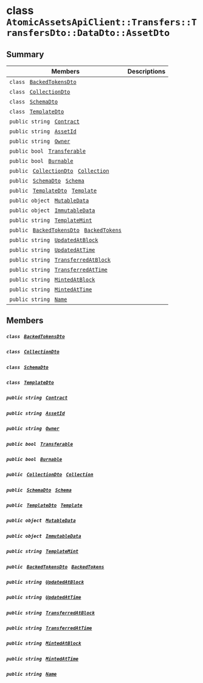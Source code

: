 # class `AtomicAssetsApiClient::Transfers::TransfersDto::DataDto::AssetDto` 

## Summary

 Members                                | Descriptions                                
----------------------------------------|---------------------------------------------
`class ` [`BackedTokensDto`](.github/workflows/documentation/md/AtomicAssetsApiClient--Transfers--TransfersDto--DataDto--AssetDto--BackedTokensDto.md#class_atomic_assets_api_client_1_1_transfers_1_1_transfers_dto_1_1_data_dto_1_1_asset_dto_1_1_backed_tokens_dto)        | 
`class ` [`CollectionDto`](.github/workflows/documentation/md/AtomicAssetsApiClient--Transfers--TransfersDto--DataDto--AssetDto--CollectionDto.md#class_atomic_assets_api_client_1_1_transfers_1_1_transfers_dto_1_1_data_dto_1_1_asset_dto_1_1_collection_dto)        | 
`class ` [`SchemaDto`](.github/workflows/documentation/md/AtomicAssetsApiClient--Transfers--TransfersDto--DataDto--AssetDto--SchemaDto.md#class_atomic_assets_api_client_1_1_transfers_1_1_transfers_dto_1_1_data_dto_1_1_asset_dto_1_1_schema_dto)        | 
`class ` [`TemplateDto`](.github/workflows/documentation/md/AtomicAssetsApiClient--Transfers--TransfersDto--DataDto--AssetDto--TemplateDto.md#class_atomic_assets_api_client_1_1_transfers_1_1_transfers_dto_1_1_data_dto_1_1_asset_dto_1_1_template_dto)        | 
`public string ` [`Contract`](#class_atomic_assets_api_client_1_1_transfers_1_1_transfers_dto_1_1_data_dto_1_1_asset_dto_1a9b4baf8484b98d89513d7776a8877d0e) | 
`public string ` [`AssetId`](#class_atomic_assets_api_client_1_1_transfers_1_1_transfers_dto_1_1_data_dto_1_1_asset_dto_1a0066ff0d119e607c3ec5491c7aac86ff) | 
`public string ` [`Owner`](#class_atomic_assets_api_client_1_1_transfers_1_1_transfers_dto_1_1_data_dto_1_1_asset_dto_1a2bb39ac02455d05833c5f88b6ddc87ee) | 
`public bool ` [`Transferable`](#class_atomic_assets_api_client_1_1_transfers_1_1_transfers_dto_1_1_data_dto_1_1_asset_dto_1ab0a2025837cfad369c22e114d1c93d42) | 
`public bool ` [`Burnable`](#class_atomic_assets_api_client_1_1_transfers_1_1_transfers_dto_1_1_data_dto_1_1_asset_dto_1a50c30f69b54db362be32720d5cc433bd) | 
`public ` [`CollectionDto`](.github/workflows/documentation/md/AtomicAssetsApiClient--Transfers--TransfersDto--DataDto--AssetDto--CollectionDto.md#class_atomic_assets_api_client_1_1_transfers_1_1_transfers_dto_1_1_data_dto_1_1_asset_dto_1_1_collection_dto)` ` [`Collection`](#class_atomic_assets_api_client_1_1_transfers_1_1_transfers_dto_1_1_data_dto_1_1_asset_dto_1ac6d9b0c1cef1d8ad020fa9b6fc1c3319) | 
`public ` [`SchemaDto`](.github/workflows/documentation/md/AtomicAssetsApiClient--Transfers--TransfersDto--DataDto--AssetDto--SchemaDto.md#class_atomic_assets_api_client_1_1_transfers_1_1_transfers_dto_1_1_data_dto_1_1_asset_dto_1_1_schema_dto)` ` [`Schema`](#class_atomic_assets_api_client_1_1_transfers_1_1_transfers_dto_1_1_data_dto_1_1_asset_dto_1ad93c55d7b2a8254b86543bda80750a31) | 
`public ` [`TemplateDto`](.github/workflows/documentation/md/AtomicAssetsApiClient--Transfers--TransfersDto--DataDto--AssetDto--TemplateDto.md#class_atomic_assets_api_client_1_1_transfers_1_1_transfers_dto_1_1_data_dto_1_1_asset_dto_1_1_template_dto)` ` [`Template`](#class_atomic_assets_api_client_1_1_transfers_1_1_transfers_dto_1_1_data_dto_1_1_asset_dto_1a8d65cc2a5ff793ff3eb7a51b7d72e43f) | 
`public object ` [`MutableData`](#class_atomic_assets_api_client_1_1_transfers_1_1_transfers_dto_1_1_data_dto_1_1_asset_dto_1a517f1227ead52951840392f73f535a52) | 
`public object ` [`ImmutableData`](#class_atomic_assets_api_client_1_1_transfers_1_1_transfers_dto_1_1_data_dto_1_1_asset_dto_1a9fed56023309e1abafab5d3a66612ffd) | 
`public string ` [`TemplateMint`](#class_atomic_assets_api_client_1_1_transfers_1_1_transfers_dto_1_1_data_dto_1_1_asset_dto_1a82c766587c3554c5c8b1b16e2cf29799) | 
`public ` [`BackedTokensDto`](.github/workflows/documentation/md/AtomicAssetsApiClient--Transfers--TransfersDto--DataDto--AssetDto--BackedTokensDto.md#class_atomic_assets_api_client_1_1_transfers_1_1_transfers_dto_1_1_data_dto_1_1_asset_dto_1_1_backed_tokens_dto)` ` [`BackedTokens`](#class_atomic_assets_api_client_1_1_transfers_1_1_transfers_dto_1_1_data_dto_1_1_asset_dto_1ace4511d1490d9905e3f19026c18dbc96) | 
`public string ` [`UpdatedAtBlock`](#class_atomic_assets_api_client_1_1_transfers_1_1_transfers_dto_1_1_data_dto_1_1_asset_dto_1a6bb57b5afa05403c9d9c39296178c9ef) | 
`public string ` [`UpdatedAtTime`](#class_atomic_assets_api_client_1_1_transfers_1_1_transfers_dto_1_1_data_dto_1_1_asset_dto_1a72262f869452135882a475b6636de902) | 
`public string ` [`TransferredAtBlock`](#class_atomic_assets_api_client_1_1_transfers_1_1_transfers_dto_1_1_data_dto_1_1_asset_dto_1ab2e154e0d51a36f9dd001bd6ccda4571) | 
`public string ` [`TransferredAtTime`](#class_atomic_assets_api_client_1_1_transfers_1_1_transfers_dto_1_1_data_dto_1_1_asset_dto_1abaf0a7b245b0a4891c81c278b57898b7) | 
`public string ` [`MintedAtBlock`](#class_atomic_assets_api_client_1_1_transfers_1_1_transfers_dto_1_1_data_dto_1_1_asset_dto_1aece51bb353a548fed2f074df53cc3dc2) | 
`public string ` [`MintedAtTime`](#class_atomic_assets_api_client_1_1_transfers_1_1_transfers_dto_1_1_data_dto_1_1_asset_dto_1a02bd8923fc7b1802cd28ec5286c14d0e) | 
`public string ` [`Name`](#class_atomic_assets_api_client_1_1_transfers_1_1_transfers_dto_1_1_data_dto_1_1_asset_dto_1a7ee9065718e6628dc7791b756fa6c0f9) | 

## Members

##### `class ` [`BackedTokensDto`](.github/workflows/documentation/md/AtomicAssetsApiClient--Transfers--TransfersDto--DataDto--AssetDto--BackedTokensDto.md#class_atomic_assets_api_client_1_1_transfers_1_1_transfers_dto_1_1_data_dto_1_1_asset_dto_1_1_backed_tokens_dto) 

##### `class ` [`CollectionDto`](.github/workflows/documentation/md/AtomicAssetsApiClient--Transfers--TransfersDto--DataDto--AssetDto--CollectionDto.md#class_atomic_assets_api_client_1_1_transfers_1_1_transfers_dto_1_1_data_dto_1_1_asset_dto_1_1_collection_dto) 

##### `class ` [`SchemaDto`](.github/workflows/documentation/md/AtomicAssetsApiClient--Transfers--TransfersDto--DataDto--AssetDto--SchemaDto.md#class_atomic_assets_api_client_1_1_transfers_1_1_transfers_dto_1_1_data_dto_1_1_asset_dto_1_1_schema_dto) 

##### `class ` [`TemplateDto`](.github/workflows/documentation/md/AtomicAssetsApiClient--Transfers--TransfersDto--DataDto--AssetDto--TemplateDto.md#class_atomic_assets_api_client_1_1_transfers_1_1_transfers_dto_1_1_data_dto_1_1_asset_dto_1_1_template_dto) 

##### `public string ` [`Contract`](#class_atomic_assets_api_client_1_1_transfers_1_1_transfers_dto_1_1_data_dto_1_1_asset_dto_1a9b4baf8484b98d89513d7776a8877d0e) 

##### `public string ` [`AssetId`](#class_atomic_assets_api_client_1_1_transfers_1_1_transfers_dto_1_1_data_dto_1_1_asset_dto_1a0066ff0d119e607c3ec5491c7aac86ff) 

##### `public string ` [`Owner`](#class_atomic_assets_api_client_1_1_transfers_1_1_transfers_dto_1_1_data_dto_1_1_asset_dto_1a2bb39ac02455d05833c5f88b6ddc87ee) 

##### `public bool ` [`Transferable`](#class_atomic_assets_api_client_1_1_transfers_1_1_transfers_dto_1_1_data_dto_1_1_asset_dto_1ab0a2025837cfad369c22e114d1c93d42) 

##### `public bool ` [`Burnable`](#class_atomic_assets_api_client_1_1_transfers_1_1_transfers_dto_1_1_data_dto_1_1_asset_dto_1a50c30f69b54db362be32720d5cc433bd) 

##### `public ` [`CollectionDto`](.github/workflows/documentation/md/AtomicAssetsApiClient--Transfers--TransfersDto--DataDto--AssetDto--CollectionDto.md#class_atomic_assets_api_client_1_1_transfers_1_1_transfers_dto_1_1_data_dto_1_1_asset_dto_1_1_collection_dto)` ` [`Collection`](#class_atomic_assets_api_client_1_1_transfers_1_1_transfers_dto_1_1_data_dto_1_1_asset_dto_1ac6d9b0c1cef1d8ad020fa9b6fc1c3319) 

##### `public ` [`SchemaDto`](.github/workflows/documentation/md/AtomicAssetsApiClient--Transfers--TransfersDto--DataDto--AssetDto--SchemaDto.md#class_atomic_assets_api_client_1_1_transfers_1_1_transfers_dto_1_1_data_dto_1_1_asset_dto_1_1_schema_dto)` ` [`Schema`](#class_atomic_assets_api_client_1_1_transfers_1_1_transfers_dto_1_1_data_dto_1_1_asset_dto_1ad93c55d7b2a8254b86543bda80750a31) 

##### `public ` [`TemplateDto`](.github/workflows/documentation/md/AtomicAssetsApiClient--Transfers--TransfersDto--DataDto--AssetDto--TemplateDto.md#class_atomic_assets_api_client_1_1_transfers_1_1_transfers_dto_1_1_data_dto_1_1_asset_dto_1_1_template_dto)` ` [`Template`](#class_atomic_assets_api_client_1_1_transfers_1_1_transfers_dto_1_1_data_dto_1_1_asset_dto_1a8d65cc2a5ff793ff3eb7a51b7d72e43f) 

##### `public object ` [`MutableData`](#class_atomic_assets_api_client_1_1_transfers_1_1_transfers_dto_1_1_data_dto_1_1_asset_dto_1a517f1227ead52951840392f73f535a52) 

##### `public object ` [`ImmutableData`](#class_atomic_assets_api_client_1_1_transfers_1_1_transfers_dto_1_1_data_dto_1_1_asset_dto_1a9fed56023309e1abafab5d3a66612ffd) 

##### `public string ` [`TemplateMint`](#class_atomic_assets_api_client_1_1_transfers_1_1_transfers_dto_1_1_data_dto_1_1_asset_dto_1a82c766587c3554c5c8b1b16e2cf29799) 

##### `public ` [`BackedTokensDto`](.github/workflows/documentation/md/AtomicAssetsApiClient--Transfers--TransfersDto--DataDto--AssetDto--BackedTokensDto.md#class_atomic_assets_api_client_1_1_transfers_1_1_transfers_dto_1_1_data_dto_1_1_asset_dto_1_1_backed_tokens_dto)` ` [`BackedTokens`](#class_atomic_assets_api_client_1_1_transfers_1_1_transfers_dto_1_1_data_dto_1_1_asset_dto_1ace4511d1490d9905e3f19026c18dbc96) 

##### `public string ` [`UpdatedAtBlock`](#class_atomic_assets_api_client_1_1_transfers_1_1_transfers_dto_1_1_data_dto_1_1_asset_dto_1a6bb57b5afa05403c9d9c39296178c9ef) 

##### `public string ` [`UpdatedAtTime`](#class_atomic_assets_api_client_1_1_transfers_1_1_transfers_dto_1_1_data_dto_1_1_asset_dto_1a72262f869452135882a475b6636de902) 

##### `public string ` [`TransferredAtBlock`](#class_atomic_assets_api_client_1_1_transfers_1_1_transfers_dto_1_1_data_dto_1_1_asset_dto_1ab2e154e0d51a36f9dd001bd6ccda4571) 

##### `public string ` [`TransferredAtTime`](#class_atomic_assets_api_client_1_1_transfers_1_1_transfers_dto_1_1_data_dto_1_1_asset_dto_1abaf0a7b245b0a4891c81c278b57898b7) 

##### `public string ` [`MintedAtBlock`](#class_atomic_assets_api_client_1_1_transfers_1_1_transfers_dto_1_1_data_dto_1_1_asset_dto_1aece51bb353a548fed2f074df53cc3dc2) 

##### `public string ` [`MintedAtTime`](#class_atomic_assets_api_client_1_1_transfers_1_1_transfers_dto_1_1_data_dto_1_1_asset_dto_1a02bd8923fc7b1802cd28ec5286c14d0e) 

##### `public string ` [`Name`](#class_atomic_assets_api_client_1_1_transfers_1_1_transfers_dto_1_1_data_dto_1_1_asset_dto_1a7ee9065718e6628dc7791b756fa6c0f9) 

